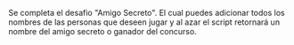 Se completa el desafio "Amigo Secreto". El cual puedes adicionar todos los nombres de las personas que deseen jugar y al azar el script retornará un nombre del amigo secreto o ganador del concurso. 

